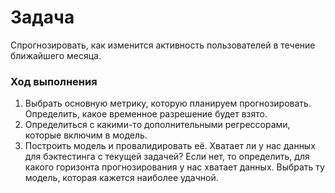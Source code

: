 # Задача
Спрогнозировать, как изменится активность пользователей в течение ближайшего месяца.

### Ход выполнения
1) Выбрать основную метрику, которую планируем прогнозировать. Определить, какое временное разрешение будет взято.
2) Определиться с какими-то дополнительными регрессорами, которые включим в модель.
3) Построить модель и провалидировать её. Хватает ли у нас данных для бэктестинга с текущей задачей? Если нет, то определить, для какого горизонта прогнозирования у нас хватает данных.
Выбрать ту модель, которая кажется наиболее удачной.
